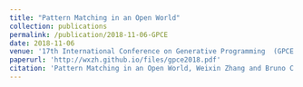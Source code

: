 ```yaml
---
title: "Pattern Matching in an Open World"
collection: publications
permalink: /publication/2018-11-06-GPCE
date: 2018-11-06
venue: '17th International Conference on Generative Programming  (GPCE 2018)'
paperurl: 'http://wxzh.github.io/files/gpce2018.pdf'
citation: 'Pattern Matching in an Open World, Weixin Zhang and Bruno C. d. S. Oliveira, In 17th International Conference on Generative Programming  (GPCE 2018). November 2018'
---
```

